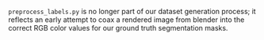 `preprocess_labels.py` is no longer part of our dataset generation process; it reflects an early attempt to coax a rendered image from blender into the correct RGB color values for our ground truth segmentation masks.
